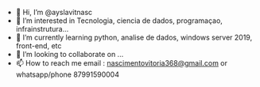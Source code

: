 - 👋 Hi, I’m @ayslavitnasc
- 👀 I’m interested in Tecnologia, ciencia de dados, programaçao, infrainstrutura...
- 🌱 I’m currently learning python, analise de dados, windows server 2019, front-end, etc
- 💞️ I’m looking to collaborate on ...
- 📫 How to reach me email : nascimentovitoria368@gmail.com or whatsapp/phone 87991590004

<!---
ayslavitnasc/ayslavitnasc is a ✨ special ✨ repository because its `README.md` (this file) appears on your GitHub profile.
You can click the Preview link to take a look at your changes.
--->
